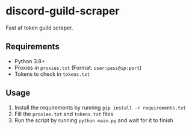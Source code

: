 # discord-guild-scraper
 Fast af token guild scraper.

## Requirements
- Python 3.8+
- Proxies in `proxies.txt` (Format: `user:pass@ip:port`)
- Tokens to check in `tokens.txt`

## Usage
1. Install the requirements by running `pip install -r requirements.txt`
2. Fill the `proxies.txt` and `tokens.txt` files
3. Run the script by running `python main.py` and wait for it to finish
